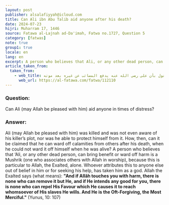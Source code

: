 ```yaml
---
layout: post
publisher: alsalafiyyah@icloud.com
title: Can Ali ibn Abu Talib aid anyone after his death?
date: 2024-07-23
hijri: Muharram 17, 1446
source: Fatawa al-Lajnah ad-Da'imah, Fatwa no.1727, Question 5
category: [fatwas]
note: true
group1: true
locale: en
lang: en
excerpt: A person who believes that Ali, or any other dead person, can bring benefit or ward off harm is a Mushrik, because this is particular to Allah, the Exalted, alone.
article_taken_from: 
  taken_from:
    - web_title: القول بأن علي رضي الله عنه يدفع المصائب عن غيره بعد موته 
      web_url: https://al-fatawa.com/fatwa/112110
---
```


### Question: 
Can Ali (may Allah be pleased with him) aid anyone in times of distress?

### Answer: 
Ali (may Allah be pleased with him) was killed and was not even aware of his killer’s plot, nor was he able to protect himself from it. How, then, can it be claimed that he can ward off calamities from others after his death, when he could not ward it off himself when he was alive? A person who believes that ‘Ali, or any other dead person, can bring benefit or ward off harm is a Mushrik (one who associates others with Allah in worship), because this is particular to Allah, the Exalted, alone. Whoever attributes this to anyone else out of belief in him or for seeking his help, has taken him as a god. Allah the Exalted says (what means): **"And if Allâh touches you with harm, there is none who can remove it but He, and if He intends any good for you, there is none who can repel His Favour which He causes it to reach whomsoever of His slaves He wills. And He is the Oft-Forgiving, the Most Merciful."** (Yunus, 10: 107)
